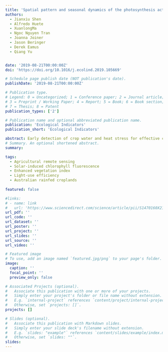 ```yaml
---
title: 'Spatial pattern and seasonal dynamics of the photosynthesis activity across Australian rainfed croplands'
authors:
  - Jianxiu Shen
  - Alfredo Huete
  - XuanlongMa
  - Ngoc Nguyen Tran
  - Joanna Joiner
  - Jason Beringer
  - Derek Eamus
  - Qiang Yu


date: '2019-08-21T00:00:00Z'
doi: 'https://doi.org/10.1016/j.ecolind.2019.105669'

# Schedule page publish date (NOT publication's date).
publishDate: '2019-08-21T00:00:00Z'

# Publication type.
# Legend: 0 = Uncategorized; 1 = Conference paper; 2 = Journal article;
# 3 = Preprint / Working Paper; 4 = Report; 5 = Book; 6 = Book section;
# 7 = Thesis; 8 = Patent
publication_types: ['2']

# Publication name and optional abbreviated publication name.
publication: 'Ecological Indicators'
publication_short: 'Ecological Indicators'

abstract: Early detection of crop water and heat stress for effective crop management requires continuous and accurate monitoring of cropland photosynthesis activity. Satellite measurements can complement the restrictive coverage afforded by in-situ measurements and have the potential to facilitate the monitoring of cropland photosynthesis over a large spatial scale in a cost-effective manner. Traditionally, space-based monitoring of cropland photosynthetic activity, especially Light-use efficiency (LUE), has relied on empirical relationships between satellite spectral reflectance and ground climate and vegetation conditions. Space-borne retrievals of sun-induced chlorophyll fluorescence (SIF), an independent measurement, has shown to provide a more direct estimation of photosynthetic activity than traditional methods, and may further allow the inference of LUE. This study has empirically explored the possibility of remotely monitoring large-scale LUE by calculating the ratio of photosynthetically active radiation (PAR) normalized SIF to the Enhanced Vegetation Index (EVI). We applied this calculation to demonstrate the spatial patterns and seasonal dynamics of LUE and its related measurements in response to land surface temperature (LST) across Australian rainfed croplands from 2007 to 2016. LST was used to provide an integrated measure of vegetation water and heat stress at the canopy level. Our results showed that LUE tends to be higher in the geographical middle zones than in either the warmer northern or the cooler southern regions. Temporally, we found that there was a seasonal asymmetry of LUE and its related measurements in response to LST change throughout the winter crop-growing season. Statistical tests revealed that the optimum LST range for satellite-based LUE was 16.6–17.6 °C during August. The more LST exceeded this optimum, the more sensitive LUE was found to be. Pixels in August with optimum LST across the ten-year sampling period (Augusts of 2007–2016) were distributed in the southern-middle to middle zones of the Australian rainfed croplands. Our results provide new opportunities for large-scale cropland heat and drought stress detection under a future warmer and drier climate and can also support remote analyses of crop photosynthetic activity over large spatial scales.
# Summary. An optional shortened abstract.
summary: 

tags:
  - Agricultural remote sensing
  - Solar-induced chlorophyll fluorescence
  - Enhanced vegetation index
  - Light-use efficiency
  - Australian rainfed croplands
  
featured: false

#links:
# - name: link
#   url: 'https://www.sciencedirect.com/science/article/pii/S1470160X21006658'
url_pdf: ''
url_code: ''
url_dataset: ''
url_poster: ''
url_project: ''
url_slides: ''
url_source: ''
url_video: ''

# Featured image
# To use, add an image named `featured.jpg/png` to your page's folder.
image:
  caption: ''
  focal_point: ''
  preview_only: false

# Associated Projects (optional).
#   Associate this publication with one or more of your projects.
#   Simply enter your project's folder or file name without extension.
#   E.g. `internal-project` references `content/project/internal-project/index.md`.
#   Otherwise, set `projects: []`.
projects: []

# Slides (optional).
#   Associate this publication with Markdown slides.
#   Simply enter your slide deck's filename without extension.
#   E.g. `slides: "example"` references `content/slides/example/index.md`.
#   Otherwise, set `slides: ""`.
slides:
---
```


